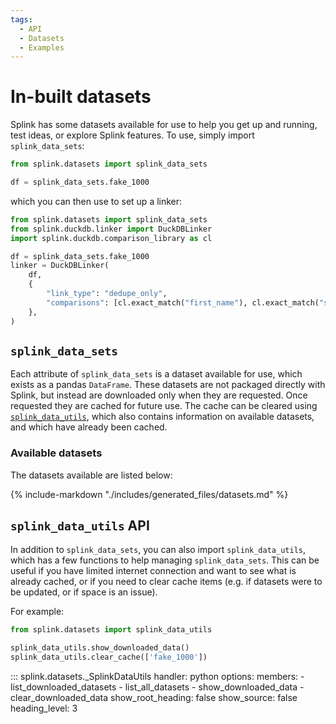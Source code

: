 ```yaml
---
tags:
  - API
  - Datasets
  - Examples
---
```


# In-built datasets

Splink has some datasets available for use to help you get up and running, test ideas, or explore Splink features.
To use, simply import `splink_data_sets`:
```py
from splink.datasets import splink_data_sets

df = splink_data_sets.fake_1000
```
which you can then use to set up a linker:
```py
from splink.datasets import splink_data_sets
from splink.duckdb.linker import DuckDBLinker
import splink.duckdb.comparison_library as cl

df = splink_data_sets.fake_1000
linker = DuckDBLinker(
    df,
    {
        "link_type": "dedupe_only",
        "comparisons": [cl.exact_match("first_name"), cl.exact_match("surname")],
    },
)
```

## `splink_data_sets`

Each attribute of `splink_data_sets` is a dataset available for use, which exists as a pandas `DataFrame`.
These datasets are not packaged directly with Splink, but instead are downloaded only when they are requested.
Once requested they are cached for future use.
The cache can be cleared using [`splink_data_utils`](#splink_data_utils-object), 
which also contains information on available datasets, and which have already been cached.

### Available datasets

The datasets available are listed below:

{% include-markdown "./includes/generated_files/datasets.md" %}

## `splink_data_utils` API

In addition to `splink_data_sets`, you can also import `splink_data_utils`, 
which has a few functions to help managing `splink_data_sets`.
This can be useful if you have limited internet connection and want to see what is already cached,
or if you need to clear cache items (e.g. if datasets were to be updated, or if space is an issue).

For example:
```py
from splink.datasets import splink_data_utils

splink_data_utils.show_downloaded_data()
splink_data_utils.clear_cache(['fake_1000'])
```

::: splink.datasets._SplinkDataUtils
    handler: python
    options:
      members:
        - list_downloaded_datasets
        - list_all_datasets
        - show_downloaded_data
        - clear_downloaded_data
      show_root_heading: false
      show_source: false
      heading_level: 3
